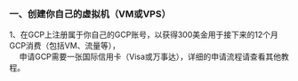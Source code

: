 ### 一、创建你自己的虚拟机（VM或VPS）

1、在GCP上注册属于你自己的GCP账号，以获得300美金用于接下来的12个月GCP消费（包括VM、流量等），  
　  申请GCP需要一张国际信用卡（Visa或万事达），详细的申请流程请查看其他教程。
